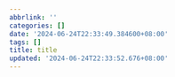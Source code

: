 ```yaml
---
abbrlink: ''
categories: []
date: '2024-06-24T22:33:49.384600+08:00'
tags: []
title: title
updated: '2024-06-24T22:33:52.676+08:00'
---
```

